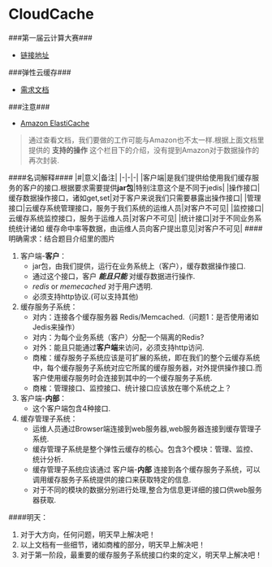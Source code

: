 CloudCache
==========

###第一届云计算大赛###
- [链接地址][1]

###弹性云缓存###
- [需求文档][2]

###注意###
- [Amazon ElastiCache][3]
> 通过查看文档，我们要做的工作可能与Amazon也不太一样.根据上面文档里提供的 **支持的操作** 这个栏目下的介绍，没有提到Amazon对于数据操作的再次封装.

####名词解释####
|#|意义|备注|
|-|-|-|
|客户端|是我们提供给使用我们缓存服务的客户的接口.根据要求需要提供**jar包**|特别注意这个是不同于jedis|
|操作接口|缓存数据操作接口，诸如get,set|对于客户来说我们只需要暴露出操作接口|
|管理接口|云缓存系统管理接口，服务于我们系统的运维人员|对客户不可见|
|监控接口|云缓存系统监控接口，服务于运维人员|对客户不可见|
|统计接口|对于不同业务系统统计诸如 缓存命中率等数据，由运维人员向客户提出意见|对客户不可见|
####明确需求：结合题目介绍里的图片
1. 客户端-**客户**：
	- jar包，由我们提供，运行在业务系统上（客户），缓存数据操作接口.
	- 通过这个接口，客户 ***能且只能*** 对缓存数据进行操作.
	- *redis* or *memecached* 对于用户透明.
	- 必须支持http协议.(可以支持其他)
2. 缓存服务子系统：
	- 对内：连接各个缓存服务器 Redis/Memcached.（问题1：是否使用诸如Jedis来操作）
	- 对内：为每个业务系统（客户）分配一个隔离的Redis?
	- 对外：能且只能通过**客户端**来访问，必须支持http访问.
	- 商榷：缓存服务子系统应该是可扩展的系统，即在我们的整个云缓存系统中，每个缓存服务子系统对应它所属的缓存服务器，对外提供操作接口.而客户使用缓存服务时会连接到其中的一个缓存服务子系统.
	- 商榷：管理接口、监控接口、统计接口应该放在哪个系统之上？
3. 客户端-**内部**：
	- 这个客户端包含4种接口.
3. 缓存管理子系统：
	- 运维人员通过Browser端连接到web服务器,web服务器连接到缓存管理子系统.
	- 缓存管理子系统是整个弹性云缓存的核心。包含3个模块：管理、监控、统计分析.
	- 缓存管理子系统应该通过 客户端-**内部** 连接到各个缓存服务子系统，可以调用缓存服务子系统提供的接口来获取特定的信息.
	- 对于不同的模块的数据分别进行处理,整合为信息更详细的接口供web服务器获取.

####明天：
1. 对于大方向，任何问题，明天早上解决吧！
2. 以上文档有一些细节，诸如商榷的部分，明天早上解决吧！
3. 对于第一阶段，最重要的缓存服务子系统接口约束的定义，明天早上解决吧！


[1]:https://cloud.seu.edu.cn/contest/ (第一届全国高校云计算创新应用大赛)
[2]:./doc/eCache.pdf (命题赛二说明)
[3]:http://docs.aws.amazon.com/zh_cn/AmazonElastiCache/latest/UserGuide/WhatIs.html (什么是Amazon ElastiCache)